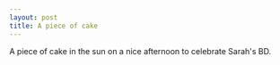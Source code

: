 ```yaml
---
layout: post
title: A piece of cake
---
```


A piece of cake in the sun on a nice afternoon to celebrate Sarah's BD.
